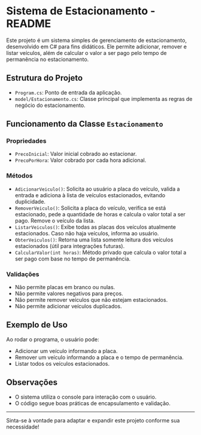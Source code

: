 # Sistema de Estacionamento - README

Este projeto é um sistema simples de gerenciamento de estacionamento, desenvolvido em C# para fins didáticos. Ele permite adicionar, remover e listar veículos, além de calcular o valor a ser pago pelo tempo de permanência no estacionamento.

## Estrutura do Projeto
- `Program.cs`: Ponto de entrada da aplicação.
- `model/Estacionamento.cs`: Classe principal que implementa as regras de negócio do estacionamento.

## Funcionamento da Classe `Estacionamento`

### Propriedades
- `PrecoInicial`: Valor inicial cobrado ao estacionar.
- `PrecoPorHora`: Valor cobrado por cada hora adicional.

### Métodos
- `AdicionarVeiculo()`: Solicita ao usuário a placa do veículo, valida a entrada e adiciona à lista de veículos estacionados, evitando duplicidade.
- `RemoverVeiculo()`: Solicita a placa do veículo, verifica se está estacionado, pede a quantidade de horas e calcula o valor total a ser pago. Remove o veículo da lista.
- `ListarVeiculos()`: Exibe todas as placas dos veículos atualmente estacionados. Caso não haja veículos, informa ao usuário.
- `ObterVeiculos()`: Retorna uma lista somente leitura dos veículos estacionados (útil para integrações futuras).
- `CalcularValor(int horas)`: Método privado que calcula o valor total a ser pago com base no tempo de permanência.

### Validações
- Não permite placas em branco ou nulas.
- Não permite valores negativos para preços.
- Não permite remover veículos que não estejam estacionados.
- Não permite adicionar veículos duplicados.

## Exemplo de Uso

Ao rodar o programa, o usuário pode:
- Adicionar um veículo informando a placa.
- Remover um veículo informando a placa e o tempo de permanência.
- Listar todos os veículos estacionados.

## Observações
- O sistema utiliza o console para interação com o usuário.
- O código segue boas práticas de encapsulamento e validação.

---

Sinta-se à vontade para adaptar e expandir este projeto conforme sua necessidade!
